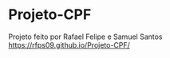 # Projeto-CPF
Projeto feito por Rafael Felipe e Samuel Santos\
https://rfps09.github.io/Projeto-CPF/
